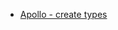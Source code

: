 * [Apollo - create types](https://github.com/apollographql/ac3-state-management-examples/tree/master/apollo-remote-state)